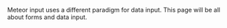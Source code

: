 Meteor input uses a different paradigm for data input.  This page will be all about forms and data input. 
